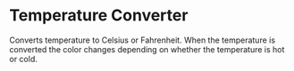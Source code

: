 # Temperature Converter

Converts temperature to Celsius or Fahrenheit. When the temperature is converted the color changes depending on whether the temperature is hot or cold.
